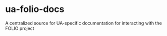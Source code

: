 # ua-folio-docs
A centralized source for UA-specific documentation for interacting with the FOLIO project
